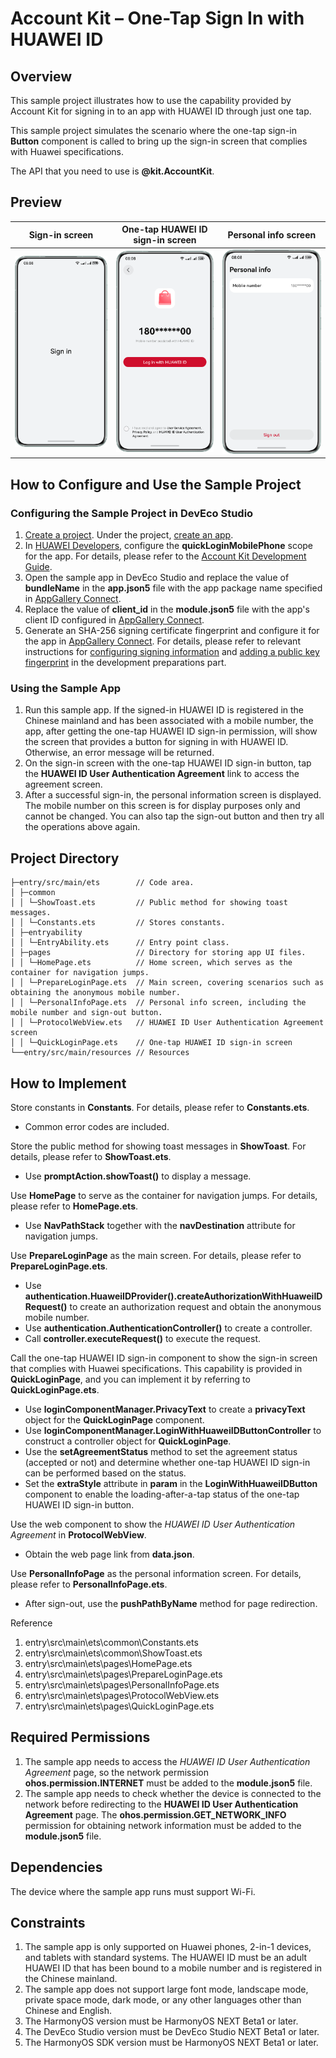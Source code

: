 # Account Kit – One-Tap Sign In with HUAWEI ID

## Overview

This sample project illustrates how to use the capability provided by Account Kit for signing in to an app with HUAWEI ID through just one tap.

This sample project simulates the scenario where the one-tap sign-in **Button** component is called to bring up the sign-in screen that complies with Huawei specifications.

The API that you need to use is **@kit.AccountKit**.

## Preview

| **Sign-in screen**                         | **One-tap HUAWEI ID sign-in screen**       | **Personal info screen**                   |
|--------------------------------------------|--------------------------------------------|--------------------------------------------|
| ![avatar](screenshots/device/img_1_en.png) | ![avatar](screenshots/device/img_2_en.png) | ![avatar](screenshots/device/img_3_en.png) |

## How to Configure and Use the Sample Project

### Configuring the Sample Project in DevEco Studio

1. [Create a project](https://developer.huawei.com/consumer/en/doc/app/agc-help-createproject-0000001100334664). Under the project, [create an app](https://developer.huawei.com/consumer/en/doc/app/agc-help-createharmonyapp-0000001945392297).
2. In [HUAWEI Developers](https://developer.huawei.com/consumer/en/), configure the **quickLoginMobilePhone** scope for the app. For details, please refer to the [Account Kit Development Guide](https://developer.huawei.com/consumer/en/doc/harmonyos-guides/account-config-permissions).
3. Open the sample app in DevEco Studio and replace the value of **bundleName** in the **app.json5** file with the app package name specified in [AppGallery Connect](https://developer.huawei.com/consumer/en/service/josp/agc/index.html).
4. Replace the value of **client_id** in the **module.json5** file with the app's client ID configured in [AppGallery Connect](https://developer.huawei.com/consumer/en/service/josp/agc/index.html).
5. Generate an SHA-256 signing certificate fingerprint and configure it for the app in [AppGallery Connect](https://developer.huawei.com/consumer/en/service/josp/agc/index.html). For details, please refer to relevant instructions for [configuring signing information](https://developer.huawei.com/consumer/en/doc/harmonyos-guides/application-dev-overview#section42841246144813) and [adding a public key fingerprint](https://developer.huawei.com/consumer/en/doc/harmonyos-guides/application-dev-overview#section1726913517284) in the development preparations part.

### Using the Sample App
1. Run this sample app. If the signed-in HUAWEI ID is registered in the Chinese mainland and has been associated with a mobile number, the app, after getting the one-tap HUAWEI ID sign-in permission, will show the screen that provides a button for signing in with HUAWEI ID. Otherwise, an error message will be returned.
2. On the sign-in screen with the one-tap HUAWEI ID sign-in button, tap the **HUAWEI ID User Authentication Agreement** link to access the agreement screen.
3. After a successful sign-in, the personal information screen is displayed. The mobile number on this screen is for display purposes only and cannot be changed. You can also tap the sign-out button and then try all the operations above again.

## Project Directory

```
├─entry/src/main/ets        // Code area.
│ ├─common  
│ │ └─ShowToast.ets         // Public method for showing toast messages.
│ │ └─Constants.ets         // Stores constants.
│ ├─entryability  
│ │ └─EntryAbility.ets      // Entry point class.
│ ├─pages                   // Directory for storing app UI files.
│ │ └─HomePage.ets          // Home screen, which serves as the container for navigation jumps.
│ │ └─PrepareLoginPage.ets  // Main screen, covering scenarios such as obtaining the anonymous mobile number.
│ │ └─PersonalInfoPage.ets  // Personal info screen, including the mobile number and sign-out button.
│ │ └─ProtocolWebView.ets   // HUAWEI ID User Authentication Agreement screen
│ │ └─QuickLoginPage.ets    // One-tap HUAWEI ID sign-in screen
└──entry/src/main/resources // Resources
```

## How to Implement

Store constants in **Constants**. For details, please refer to **Constants.ets**.
* Common error codes are included.

Store the public method for showing toast messages in **ShowToast**. For details, please refer to **ShowToast.ets**.
* Use **promptAction.showToast()** to display a message.

Use **HomePage** to serve as the container for navigation jumps. For details, please refer to **HomePage.ets**.
* Use **NavPathStack** together with the **navDestination** attribute for navigation jumps.

Use **PrepareLoginPage** as the main screen. For details, please refer to **PrepareLoginPage.ets**.
* Use **authentication.HuaweiIDProvider().createAuthorizationWithHuaweiIDRequest()** to create an authorization request and obtain the anonymous mobile number.
* Use **authentication.AuthenticationController()** to create a controller.
* Call **controller.executeRequest()** to execute the request.

Call the one-tap HUAWEI ID sign-in component to show the sign-in screen that complies with Huawei specifications. This capability is provided in **QuickLoginPage**, and you can implement it by referring to **QuickLoginPage.ets**.
* Use **loginComponentManager.PrivacyText** to create a **privacyText** object for the **QuickLoginPage** component.
* Use **loginComponentManager.LoginWithHuaweiIDButtonController** to construct a controller object for **QuickLoginPage**.
* Use the **setAgreementStatus** method to set the agreement status (accepted or not) and determine whether one-tap HUAWEI ID sign-in can be performed based on the status.
* Set the **extraStyle** attribute in **param** in the **LoginWithHuaweiIDButton** component to enable the loading-after-a-tap status of the one-tap HUAWEI ID sign-in button.

Use the web component to show the *HUAWEI ID User Authentication Agreement* in **ProtocolWebView**.
* Obtain the web page link from **data.json**.

Use **PersonalInfoPage** as the personal information screen. For details, please refer to **PersonalInfoPage.ets**.
* After sign-out, use the **pushPathByName** method for page redirection.

Reference
1. entry\src\main\ets\common\Constants.ets
2. entry\src\main\ets\common\ShowToast.ets
3. entry\src\main\ets\pages\HomePage.ets
4. entry\src\main\ets\pages\PrepareLoginPage.ets
5. entry\src\main\ets\pages\PersonalInfoPage.ets
6. entry\src\main\ets\pages\ProtocolWebView.ets
7. entry\src\main\ets\pages\QuickLoginPage.ets

## Required Permissions

1. The sample app needs to access the *HUAWEI ID User Authentication Agreement* page, so the network permission **ohos.permission.INTERNET** must be added to the **module.json5** file.
2. The sample app needs to check whether the device is connected to the network before redirecting to the **HUAWEI ID User Authentication Agreement** page. The **ohos.permission.GET_NETWORK_INFO** permission for obtaining network information must be added to the **module.json5** file.

## Dependencies

The device where the sample app runs must support Wi-Fi.

## Constraints

1. The sample app is only supported on Huawei phones, 2-in-1 devices, and tablets with standard systems. The HUAWEI ID must be an adult HUAWEI ID that has been bound to a mobile number and is registered in the Chinese mainland.
2. The sample app does not support large font mode, landscape mode, private space mode, dark mode, or any other languages other than Chinese and English.
3. The HarmonyOS version must be HarmonyOS NEXT Beta1 or later.
4. The DevEco Studio version must be DevEco Studio NEXT Beta1 or later.
5. The HarmonyOS SDK version must be HarmonyOS NEXT Beta1 or later.
